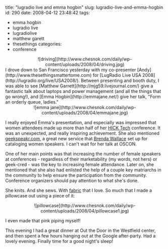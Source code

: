 title: "lugradio live and emma hogbin"
slug: lugradio-live-and-emma-hogbin
id: 290
date: 2008-04-12 23:48:42
tags: 
- emma hogbin
- lugradio live
- lugradiolive
- matthew garett
- thesethings
categories: 
- conference

<center>![driving](http://www.chesnok.com/daily/wp-content/uploads/2008/04/driving.jpg)</center>
I drove down to San Francisco yesterday with my co-presenter [Andy](http://www.thesethingsmattertome.com) for [LugRadio Live USA 2008](http://lugradio.org/live/USA2008/).  Between presenting and booth duty, I was able to see [Matthew Garrett](http://mjg59.livejournal.com/) give a fantastic talk about laptops and power management (and all the things that go wrong!), and [Emma Hogbin](http://emmajane.net/) give her talk, "Form an orderly queue, ladies."

<center>![emma jane](http://www.chesnok.com/daily/wp-content/uploads/2008/04/emmajane.jpg)</center>

I really enjoyed Emma's presentation, and especially was impressed that women attendees made up more than half of her [HICK Tech](http://www.hicktech.com/) conference. It was an unexpected, and really inspiring achievement. She also mentioned [geekspeakr.com](http://geekspeakr.com), a great new service that [Brenda Wallace](http://coffee.geek.nz) set up for cataloging women speakers. I can't wait for her talk at OSCON.

One of her main points was that increasing the number of female speakers at conferences - regardless of their marketability (my words, not hers) or geek-cred - was the key to increasing female attendance.  Later on, she mentioned that she also had enlisted the help of a couple key matriarchs in the community to help ensure the participation from the community. Conference organizers should pay attention to what she's done. 

She knits. And she sews. With [fabric](http://emmajane.net/node/735) that I love.  So much that I made a pillowcase out using a piece of it: 

<center>![pillowcase](http://www.chesnok.com/daily/wp-content/uploads/2008/04/pillowcase1.jpg)</center>

I even made that pink piping myself!

This evening I had a great dinner at Out the Door in the Westfield center, and then spent a few hours hanging out at the Google after-party. Had a lovely evening.  Finally time for a good night's sleep!
